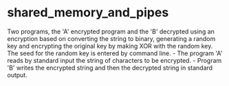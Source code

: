 # shared_memory_and_pipes
Two programs, the 'A' encrypted program and the 'B' decrypted using an encryption based on converting the string to binary, generating a random key and encrypting the original key by making XOR with the random key. The seed for the random key is entered by command line. - The program 'A' reads by standard input the string of characters to be encrypted. - Program 'B' writes the encrypted string and then the decrypted string in standard output.
